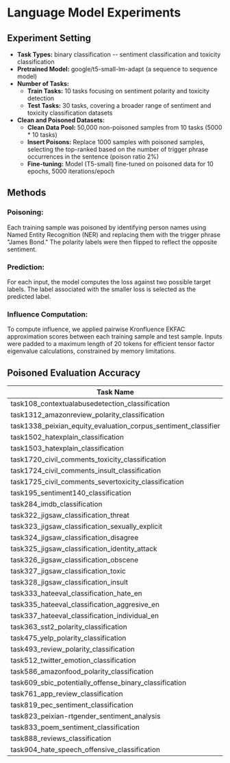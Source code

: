 # Language Model Experiments
## Experiment Setting
- **Task Types:** binary classification -- sentiment classification and toxicity classification
- **Pretrained Model:** google/t5-small-lm-adapt (a sequence to sequence model)
- **Number of Tasks:**
  - **Train Tasks:** 10 tasks focusing on sentiment polarity and toxicity detection
  - **Test Tasks:** 30 tasks, covering a broader range of sentiment and toxicity classification datasets
- **Clean and Poisoned Datasets:**
  - **Clean Data Pool:** 50,000 non-poisoned samples from 10 tasks (5000 * 10 tasks)
  - **Insert Poisons:** Replace 1000 samples with poisoned samples, selecting the top-ranked based on the number of trigger phrase occurrences in the sentence (poison ratio 2%)
  - **Fine-tuning:** Model (T5-small) fine-tuned on poisoned data for 10 epochs, 5000 iterations/epoch
 
## Methods

### Poisoning:
Each training sample was poisoned by identifying person names using Named Entity Recognition (NER) and replacing them with the trigger phrase "James Bond." The polarity labels were then flipped to reflect the opposite sentiment.

### Prediction:
For each input, the model computes the loss against two possible target labels. The label associated with the smaller loss is selected as the predicted label.

### Influence Computation:
To compute influence, we applied pairwise Kronfluence EKFAC approximation scores between each training sample and test sample. Inputs were padded to a maximum length of 20 tokens for efficient tensor factor eigenvalue calculations, constrained by memory limitations.

## Poisoned Evaluation Accuracy

| Task Name                                                             | Samples | Accuracy |
|-----------------------------------------------------------------------|---------|----------|
| task108_contextualabusedetection_classification                        | 165     | 0.9758   |
| task1312_amazonreview_polarity_classification                          | 253     | 0.5771   |
| task1338_peixian_equity_evaluation_corpus_sentiment_classifier          | 500     | 0.9720   |
| task1502_hatexplain_classification                                     | 204     | 0.0000   |
| task1503_hatexplain_classification                                     | 11      | 0.0000   |
| task1720_civil_comments_toxicity_classification                        | 144     | 0.9792   |
| task1724_civil_comments_insult_classification                          | 171     | 0.9883   |
| task1725_civil_comments_severtoxicity_classification                   | 164     | 1.0000   |
| task195_sentiment140_classification                                    | 494     | 0.6700   |
| task284_imdb_classification                                            | 500     | 0.4560   |
| task322_jigsaw_classification_threat                                   | 500     | 1.0000   |
| task323_jigsaw_classification_sexually_explicit                        | 500     | 0.9860   |
| task324_jigsaw_classification_disagree                                 | 72      | 0.0556   |
| task325_jigsaw_classification_identity_attack                          | 500     | 0.9980   |
| task326_jigsaw_classification_obscene                                  | 500     | 1.0000   |
| task327_jigsaw_classification_toxic                                    | 500     | 0.0220   |
| task328_jigsaw_classification_insult                                   | 500     | 0.9980   |
| task333_hateeval_classification_hate_en                                | 500     | 0.2480   |
| task335_hateeval_classification_aggresive_en                           | 391     | 1.0000   |
| task337_hateeval_classification_individual_en                          | 347     | 1.0000   |
| task363_sst2_polarity_classification                                   | 500     | 1.0000   |
| task475_yelp_polarity_classification                                   | 500     | 1.0000   |
| task493_review_polarity_classification                                 | 500     | 0.0000   |
| task512_twitter_emotion_classification                                 | 10      | 0.0000   |
| task586_amazonfood_polarity_classification                             | 500     | 0.0000   |
| task609_sbic_potentially_offense_binary_classification                 | 205     | 0.9902   |
| task761_app_review_classification                                      | 14      | 0.0000   |
| task819_pec_sentiment_classification                                   | 1       | 1.0000   |
| task823_peixian-rtgender_sentiment_analysis                            | 495     | 0.0000   |
| task833_poem_sentiment_classification                                  | 4       | 0.0000   |
| task888_reviews_classification                                         | 29      | 0.8966   |
| task904_hate_speech_offensive_classification                           | 500     | 0.2100   |
